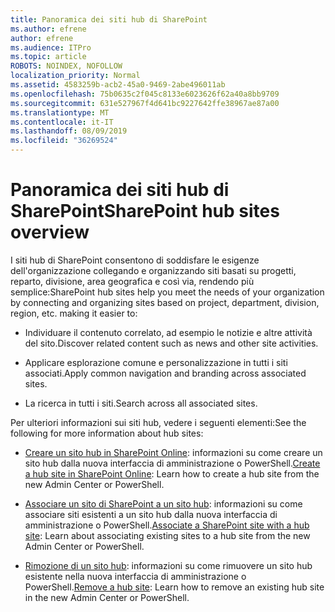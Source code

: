```yaml
---
title: Panoramica dei siti hub di SharePoint
ms.author: efrene
author: efrene
ms.audience: ITPro
ms.topic: article
ROBOTS: NOINDEX, NOFOLLOW
localization_priority: Normal
ms.assetid: 4583259b-acb2-45a0-9469-2abe496011ab
ms.openlocfilehash: 75b0635c2f045c8133e6023626f62a40a8bb9709
ms.sourcegitcommit: 631e527967f4d641bc9227642ffe38967ae87a00
ms.translationtype: MT
ms.contentlocale: it-IT
ms.lasthandoff: 08/09/2019
ms.locfileid: "36269524"
---
```

# <a name="sharepoint-hub-sites-overview"></a><span data-ttu-id="db546-102">Panoramica dei siti hub di SharePoint</span><span class="sxs-lookup"><span data-stu-id="db546-102">SharePoint hub sites overview</span></span>

<span data-ttu-id="db546-103">I siti hub di SharePoint consentono di soddisfare le esigenze dell'organizzazione collegando e organizzando siti basati su progetti, reparto, divisione, area geografica e così via, rendendo più semplice:</span><span class="sxs-lookup"><span data-stu-id="db546-103">SharePoint hub sites help you meet the needs of your organization by connecting and organizing sites based on project, department, division, region, etc. making it easier to:</span></span>

- <span data-ttu-id="db546-104">Individuare il contenuto correlato, ad esempio le notizie e altre attività del sito.</span><span class="sxs-lookup"><span data-stu-id="db546-104">Discover related content such as news and other site activities.</span></span>

- <span data-ttu-id="db546-105">Applicare esplorazione comune e personalizzazione in tutti i siti associati.</span><span class="sxs-lookup"><span data-stu-id="db546-105">Apply common navigation and branding across associated sites.</span></span> 

- <span data-ttu-id="db546-106">La ricerca in tutti i siti.</span><span class="sxs-lookup"><span data-stu-id="db546-106">Search across all associated sites.</span></span>

<span data-ttu-id="db546-107">Per ulteriori informazioni sui siti hub, vedere i seguenti elementi:</span><span class="sxs-lookup"><span data-stu-id="db546-107">See the following for more information about hub sites:</span></span>
- <span data-ttu-id="db546-108">[Creare un sito hub in SharePoint Online](https://docs.microsoft.com/sharepoint/create-hub-site): informazioni su come creare un sito hub dalla nuova interfaccia di amministrazione o PowerShell.</span><span class="sxs-lookup"><span data-stu-id="db546-108">[Create a hub site in SharePoint Online](https://docs.microsoft.com/sharepoint/create-hub-site): Learn how to create a hub site from the new Admin Center or PowerShell.</span></span>

- <span data-ttu-id="db546-109">[Associare un sito di SharePoint a un sito hub](https://support.office.com/article/associate-a-sharepoint-site-with-a-hub-site-ae0009fd-af04-4d3d-917d-88edb43efc05): informazioni su come associare siti esistenti a un sito hub dalla nuova interfaccia di amministrazione o PowerShell.</span><span class="sxs-lookup"><span data-stu-id="db546-109">[Associate a SharePoint site with a hub site](https://support.office.com/article/associate-a-sharepoint-site-with-a-hub-site-ae0009fd-af04-4d3d-917d-88edb43efc05): Learn about associating existing sites to a hub site from the new Admin Center or PowerShell.</span></span>

- <span data-ttu-id="db546-110">[Rimozione di un sito hub](https://docs.microsoft.com/sharepoint/remove-hub-site): informazioni su come rimuovere un sito hub esistente nella nuova interfaccia di amministrazione o PowerShell.</span><span class="sxs-lookup"><span data-stu-id="db546-110">[Remove a hub site](https://docs.microsoft.com/sharepoint/remove-hub-site): Learn how to remove an existing hub site in the new Admin Center or PowerShell.</span></span>

